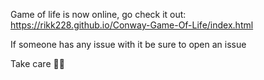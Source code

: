 Game of life is now online, go check it out: https://rikk228.github.io/Conway-Game-Of-Life/index.html

If someone has any issue with it be sure to open an issue

Take care 👋👋
